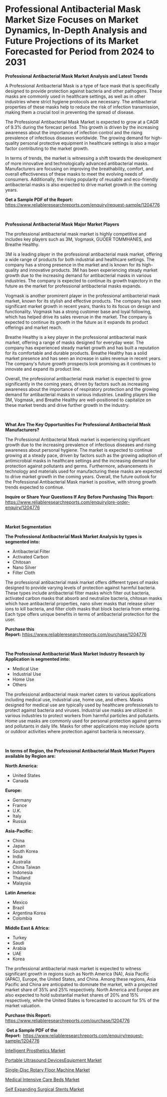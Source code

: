<p><h1>Professional Antibacterial Mask Market Size Focuses on Market Dynamics, In-Depth Analysis and Future Projections of its Market Forecasted for Period from 2024 to 2031</h1></p><p><strong>Professional Antibacterial Mask Market Analysis and Latest Trends</strong></p>
<p><p>A Professional Antibacterial Mask is a type of face mask that is specifically designed to provide protection against bacteria and other pathogens. These masks are commonly used in healthcare settings, as well as in other industries where strict hygiene protocols are necessary. The antibacterial properties of these masks help to reduce the risk of infection transmission, making them a crucial tool in preventing the spread of disease.</p><p>The Professional Antibacterial Mask Market is expected to grow at a CAGR of 9.3% during the forecast period. This growth is driven by the increasing awareness about the importance of infection control and the rising prevalence of infectious diseases worldwide. The growing demand for high-quality personal protective equipment in healthcare settings is also a major factor contributing to the market growth.</p><p>In terms of trends, the market is witnessing a shift towards the development of more innovative and technologically advanced antibacterial masks. Manufacturers are focusing on improving the breathability, comfort, and overall effectiveness of these masks to meet the evolving needs of consumers. Additionally, the rising popularity of reusable and eco-friendly antibacterial masks is also expected to drive market growth in the coming years.</p></p>
<p><strong>Get a Sample PDF of the Report:&nbsp;</strong> <a href="https://www.reliableresearchreports.com/enquiry/request-sample/1204776">https://www.reliableresearchreports.com/enquiry/request-sample/1204776</a></p>
<p>&nbsp;</p>
<p><strong>Professional Antibacterial Mask Major Market Players</strong></p>
<p><p>The professional antibacterial mask market is highly competitive and includes key players such as 3M, Vogmask, GUOER TOMMHANES, and Breathe Healthy. </p><p>3M is a leading player in the professional antibacterial mask market, offering a wide range of products for both industrial and healthcare settings. The company has a strong presence in the market and is known for its high-quality and innovative products. 3M has been experiencing steady market growth due to the increasing demand for antibacterial masks in various industries. The company is expected to continue its growth trajectory in the future as the market for professional antibacterial masks expands.</p><p>Vogmask is another prominent player in the professional antibacterial mask market, known for its stylish and effective products. The company has seen significant market growth in recent years, thanks to its focus on design and functionality. Vogmask has a strong customer base and loyal following, which has helped drive its sales revenue in the market. The company is expected to continue its growth in the future as it expands its product offerings and market reach.</p><p>Breathe Healthy is a key player in the professional antibacterial mask market, offering a range of masks designed for everyday wear. The company has experienced steady market growth and has built a reputation for its comfortable and durable products. Breathe Healthy has a solid market presence and has seen an increase in sales revenue in recent years. The company's future growth prospects look promising as it continues to innovate and expand its product line.</p><p>Overall, the professional antibacterial mask market is expected to grow significantly in the coming years, driven by factors such as increasing awareness about the importance of respiratory protection and the growing demand for antibacterial masks in various industries. Leading players like 3M, Vogmask, and Breathe Healthy are well-positioned to capitalize on these market trends and drive further growth in the industry.</p></p>
<p>&nbsp;</p>
<p><strong>What Are The Key Opportunities For Professional Antibacterial Mask Manufacturers?</strong></p>
<p><p>The Professional Antibacterial Mask market is experiencing significant growth due to the increasing prevalence of infectious diseases and rising awareness about personal hygiene. The market is expected to continue growing at a steady pace, driven by factors such as the growing adoption of antimicrobial masks in healthcare settings and the increasing demand for protection against pollutants and germs. Furthermore, advancements in technology and materials used for manufacturing these masks are expected to drive market growth in the coming years. Overall, the future outlook for the Professional Antibacterial Mask market is positive, with strong growth trends expected to continue.</p></p>
<p><strong>Inquire or Share Your Questions If Any Before Purchasing This Report:</strong> <a href="https://www.reliableresearchreports.com/enquiry/pre-order-enquiry/1204776">https://www.reliableresearchreports.com/enquiry/pre-order-enquiry/1204776</a></p>
<p>&nbsp;</p>
<p><strong>Market Segmentation</strong></p>
<p><strong>The Professional Antibacterial Mask Market Analysis by types is segmented into:</strong></p>
<p><ul><li>Antibacterial Filter</li><li>Activated Carbon</li><li>Chitosan</li><li>Nano Silver</li><li>Filter Cloth</li></ul></p>
<p><p>The professional antibacterial mask market offers different types of masks designed to provide varying levels of protection against harmful bacteria. These types include antibacterial filter masks which filter out bacteria, activated carbon masks that absorb and neutralize bacteria, chitosan masks which have antibacterial properties, nano silver masks that release silver ions to kill bacteria, and filter cloth masks that block bacteria from entering. Each type offers unique benefits in terms of antibacterial protection for the user.</p></p>
<p><strong>Purchase this Report:&nbsp;</strong><a href="https://www.reliableresearchreports.com/purchase/1204776">https://www.reliableresearchreports.com/purchase/1204776</a></p>
<p>&nbsp;</p>
<p><strong>The Professional Antibacterial Mask Market Industry Research by Application is segmented into:</strong></p>
<p><ul><li>Medical Use</li><li>Industrial Use</li><li>Home Use</li><li>Others</li></ul></p>
<p><p>The professional antibacterial mask market caters to various applications including medical use, industrial use, home use, and others. Masks designed for medical use are typically used by healthcare professionals to protect against bacteria and viruses. Industrial use masks are utilized in various industries to protect workers from harmful particles and pollutants. Home use masks are commonly used for personal protection against germs and pollutants in daily life. Masks for other applications may include sports or outdoor activities where protection against bacteria is necessary.</p></p>
<p>&nbsp;</p>
<p><strong>In terms of Region, the Professional Antibacterial Mask Market Players available by Region are:</strong></p>
<p>
    <p> <strong> North America: </strong>
        <ul>
            <li>United States</li>
            <li>Canada</li>
        </ul>
        </p> 
    <p> <strong> Europe: </strong>
        <ul>
            <li>Germany</li>
            <li>France</li>
            <li>U.K.</li>
            <li>Italy</li>
            <li>Russia</li>
        </ul>
        </p> 
    <p> <strong> Asia-Pacific: </strong>
        <ul>
            <li>China</li>
            <li>Japan</li>
            <li>South Korea</li>
            <li>India</li>
            <li>Australia</li>
            <li>China Taiwan</li>
            <li>Indonesia</li>
            <li>Thailand</li>
            <li>Malaysia</li>
        </ul>
        </p> 
    <p> <strong> Latin America: </strong>
        <ul>
            <li>Mexico</li>
            <li>Brazil</li>
            <li>Argentina Korea</li>
            <li>Colombia</li>
        </ul>
        </p> 
    <p> <strong> Middle East & Africa: </strong>
        <ul>
            <li>Turkey</li>
            <li>Saudi</li>
            <li>Arabia</li>
            <li>UAE</li>
            <li>Korea</li>
        </ul>
    </p>
    </p>
<p><p>The professional antibacterial mask market is expected to witness significant growth in regions such as North America (NA), Asia Pacific (APAC), Europe, the United States, and China. Among these regions, Asia Pacific and China are anticipated to dominate the market, with a projected market share of 35% and 25% respectively. North America and Europe are also expected to hold substantial market shares of 20% and 15% respectively, while the United States is forecasted to account for 5% of the market valuation.</p></p>
<p><strong>Purchase this Report: </strong><a href="https://www.reliableresearchreports.com/purchase/1204776">https://www.reliableresearchreports.com/purchase/1204776</a></p>
<p>&nbsp;<strong>Get a Sample PDF of the Report:&nbsp;&nbsp;</strong><a href="https://www.reliableresearchreports.com/enquiry/request-sample/1204776">https://www.reliableresearchreports.com/enquiry/request-sample/1204776</a></p>
<p><strong></strong></p>
<p><p><a href="https://github.com/Sherrillcrooksxa8i18ucf2m/Market-Research-Report-List-1/blob/main/intelligent-prosthetics-market.md">Intelligent Prosthetics Market</a></p><p><a href="https://medium.com/@justintaylor7556/portable-ultrasound-devicesequipment-market-report-reveals-the-latest-trends-and-growth-29000faad48a">Portable Ultrasound DevicesEquipment Market</a></p><p><a href="https://github.com/khansimonweber1lqujlwoz15d/Market-Research-Report-List-1/blob/main/single-disc-rotary-floor-machine-market.md">Single-Disc Rotary Floor Machine Market</a></p><p><a href="https://medium.com/@justintaylor7556/medical-intensive-care-beds-market-competitive-analysis-market-trends-and-forecast-to-2031-fdb33a7f119f">Medical Intensive Care Beds Market</a></p><p><a href="https://medium.com/@justintaylor7556/self-expanding-surgical-stents-nbsp-market-focuses-on-market-share-size-and-projected-forecast-2e43b9c8afda">Self Expanding Surgical Stents Market</a></p></p>